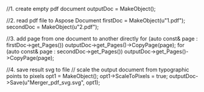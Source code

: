 
//1. create empty pdf document
outputDoc = MakeObject<Document>();

//2. read pdf file to Aspose Document
firstDoc = MakeObject<Document>(u"1.pdf");
secondDoc = MakeObject<Document>(u"2.pdf");

//3. add page from one document to another directly
for (auto const& page : firstDoc->get_Pages())
	outputDoc->get_Pages()->CopyPage(page);
for (auto const& page : secondDoc->get_Pages())
	outputDoc->get_Pages()->CopyPage(page);

//4. save result svg to file 
// scale the output document from typographic points to pixels
opt1 = MakeObject<SvgSaveOptions>();
opt1->ScaleToPixels = true;
outputDoc->Save(u"Merger_pdf_svg.svg", opt1);
